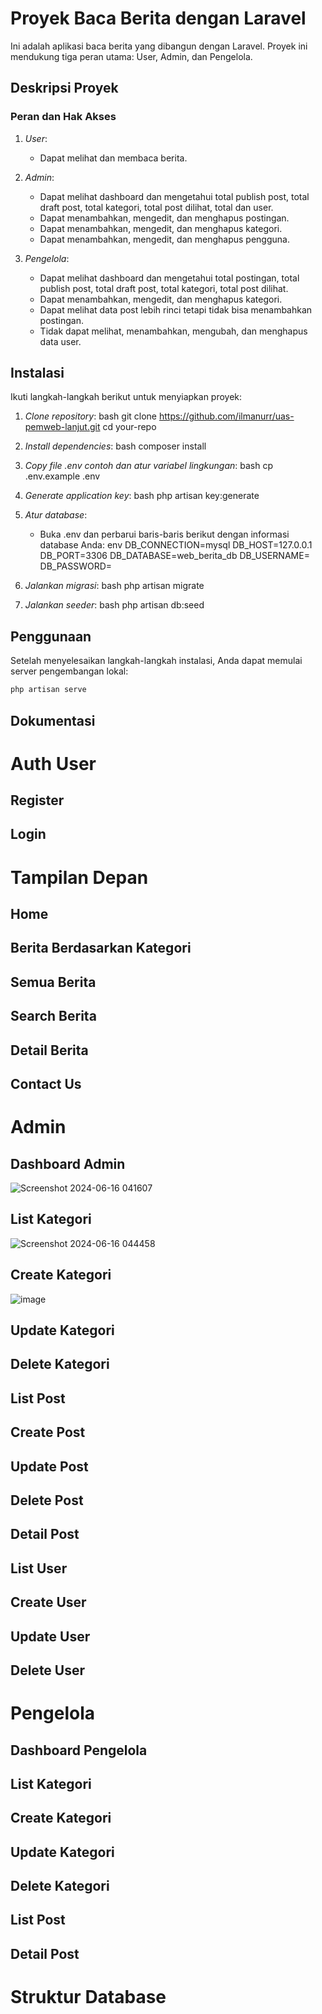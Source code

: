# Proyek Baca Berita dengan Laravel

Ini adalah aplikasi baca berita yang dibangun dengan Laravel. Proyek ini mendukung tiga peran utama: User, Admin, dan Pengelola.

## Deskripsi Proyek

### Peran dan Hak Akses

1. *User*: 
    - Dapat melihat dan membaca berita.

2. *Admin*: 
    - Dapat melihat dashboard dan mengetahui total publish post, total draft post, total kategori, total post dilihat, total dan user.
    - Dapat menambahkan, mengedit, dan menghapus postingan.
    - Dapat menambahkan, mengedit, dan menghapus kategori.
    - Dapat menambahkan, mengedit, dan menghapus pengguna.

3. *Pengelola*: 
    - Dapat melihat dashboard dan mengetahui total postingan, total publish post, total draft post, total kategori, total post dilihat.
    - Dapat menambahkan, mengedit, dan menghapus kategori.
    - Dapat melihat data post lebih rinci tetapi tidak bisa menambahkan postingan.
    - Tidak dapat melihat, menambahkan, mengubah, dan menghapus data user.

## Instalasi

Ikuti langkah-langkah berikut untuk menyiapkan proyek:

1. *Clone repository*:
    bash
    git clone https://github.com/ilmanurr/uas-pemweb-lanjut.git
    cd your-repo
    

2. *Install dependencies*:
    bash
    composer install
    

3. *Copy file .env contoh dan atur variabel lingkungan*:
    bash
    cp .env.example .env
    

4. *Generate application key*:
    bash
    php artisan key:generate
    

5. *Atur database*:
    - Buka .env dan perbarui baris-baris berikut dengan informasi database Anda:
      env
      DB_CONNECTION=mysql
      DB_HOST=127.0.0.1
      DB_PORT=3306
      DB_DATABASE=web_berita_db
      DB_USERNAME=
      DB_PASSWORD=
      

6. *Jalankan migrasi*:
    bash
    php artisan migrate
    

7. *Jalankan seeder*:
    bash
    php artisan db:seed
    

## Penggunaan

Setelah menyelesaikan langkah-langkah instalasi, Anda dapat memulai server pengembangan lokal:

```bash
php artisan serve
```

## Dokumentasi
# Auth User
## Register
## Login

# Tampilan Depan
## Home
## Berita Berdasarkan Kategori
## Semua Berita
## Search Berita
## Detail Berita
## Contact Us

# Admin
## Dashboard Admin
![Screenshot 2024-06-16 041607](https://github.com/ilmanurr/uas-pemweb-lanjut/assets/124539767/19b21fc6-640f-4db3-8893-4e638f13c83b)
## List Kategori
![Screenshot 2024-06-16 044458](https://github.com/ilmanurr/uas-pemweb-lanjut/assets/124539767/b810733e-8a63-4913-af8a-5a9bf5b6b15d)
## Create Kategori
![image](https://github.com/ilmanurr/uas-pemweb-lanjut/assets/124539767/a3491696-c8cc-4894-8587-279a501664ea)
## Update Kategori
## Delete Kategori
## List Post
## Create Post
## Update Post
## Delete Post
## Detail Post
## List User
## Create User
## Update User
## Delete User

# Pengelola
## Dashboard Pengelola
## List Kategori
## Create Kategori
## Update Kategori
## Delete Kategori
## List Post
## Detail Post

# Struktur Database
